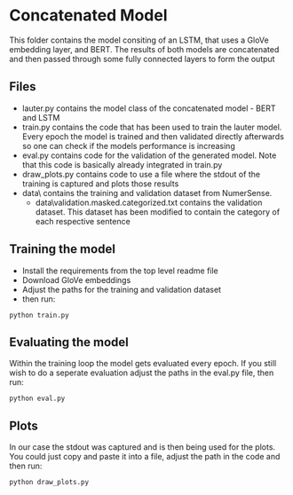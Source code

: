 # Concatenated Model
This folder contains the model consiting of an LSTM, that uses a GloVe embedding layer, and BERT. The results of both models are concatenated and then passed through some fully connected layers to form the output

## Files
- lauter.py contains the model class of the concatenated model - BERT and LSTM  
- train.py contains the code that has been used to train the lauter model. Every epoch the model is trained and then validated directly afterwards so one can check if the models performance is increasing  
- eval.py contains code for the validation of the generated model. Note that this code is basically already integrated in train.py  
- draw_plots.py contains code to use a file where the stdout of the training is captured and plots those results  
- data\ contains the training and validation dataset from NumerSense. 
  - data\validation.masked.categorized.txt contains the validation dataset. This dataset has been modified to contain the category of each respective sentence

## Training the model
- Install the requirements from the top level readme file
- Download GloVe embeddings
- Adjust the paths for the training and validation dataset
- then run:
```
python train.py
```

## Evaluating the model
Within the training loop the model gets evaluated every epoch. If you still wish to do a seperate evaluation adjust the paths in the eval.py file, then run:
```
python eval.py
```

## Plots
In our case the stdout was captured and is then being used for the plots. You could just copy and paste it into a file, adjust the path in the code and then run:
```
python draw_plots.py
```
